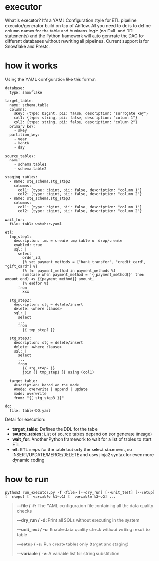 # executor
What is executor?
It's a YAML Configuration style for ETL pipeline executor/generator build on top of Airflow.  All you need to do is to define column names for the table and business logic (no DML and DDL statements) and the Python framework will auto generate the DAG for different databases without rewriting all pipelines.  Current support is for Snowflake and Presto.

# how it works
Using the YAML configuration like this format:
```
database:
  type: snowflake

target_table:
  name: schema.table
  columns:
    skey: {type: bigint, pii: false, description: "surrogate key"}
    col1: {type: string, pii: false, description: "column 1"}
    col2: {type: string, pii: false, description: "column 2"}
  primary_key:
    - skey
  partition_key:
    - year
    - month
    - day

source_tables:
  name:
    - schema.table1
    - schema.table2

staging_tables:
  - name: stg_schema.stg_step2
    columns:
      col1: {type: bigint, pii: false, description: "column 1"}
      col2: {type: bigint, pii: false, description: "column 2"}
  - name: stg_schema.stg_step3
    columns:
      col1: {type: bigint, pii: false, description: "column 1"}
      col2: {type: bigint, pii: false, description: "column 2"}

wait_for:
  file: table-watcher.yaml

etl:
  tmp_step1:
    description: tmp = create tmp table or drop/create
    enabled: true
    sql: |
      select
        order_id,
        {% set payment_methods = ["bank_transfer", "credit_card", "gift_card"] %}
        {% for payment_method in payment_methods %}
        sum(case when payment_method = '{{payment_method}}' then amount end) as {{payment_method}}_amount,
        {% endfor %}
      from
        xxx

  stg_step2:
    description: stg = delete/insert
    delete: <where clause>
    sql: |
      select
      ...
      from
        {{ tmp_step1 }}

  stg_step3:
    description: stg = delete/insert
    delete: <where clause>
    sql: |
      select
      ...
      from
        {{ stg_step2 }}
        join {{ tmp_step1 }} using (col1)

  target_table:
    description: based on the mode
    #mode: overwrite | append | update
    mode: overwrite
    from: "{{ stg_step3 }}"

dq:
  file: table-DQ.yaml
```
Detail for execution:
- **target_table:** Defines the DDL for the table
- **source_tables:** List of source tables depend on (for generate lineage)
- **wait_for:** Another Python framework to wait for a list of tables to start ETL
- **etl:** ETL steps for the table but only the select statement, no INSERT/UPDATE/MERGE/DELETE and uses jinja2 syntax for even more dynamic coding

# how to run
```
python3 run_executor.py -f <file> [--dry_run] [--unit_test] [--setup] [--steps] [--variable k1=v1] [--variable k2=v2] ...
```

> **--file / -f:**	The YAML configuration file containing all the data quality checks
> 
> **--dry_run / -d:**	Print all SQLs without executing in the system
> 
> **--unit_test / -u:**	Enable data quality check without writing result to table
> 
> **--setup / -s:**	Run create tables only (target and staging)
> 
> **--variable / -v:**	A variable list for string substitution
